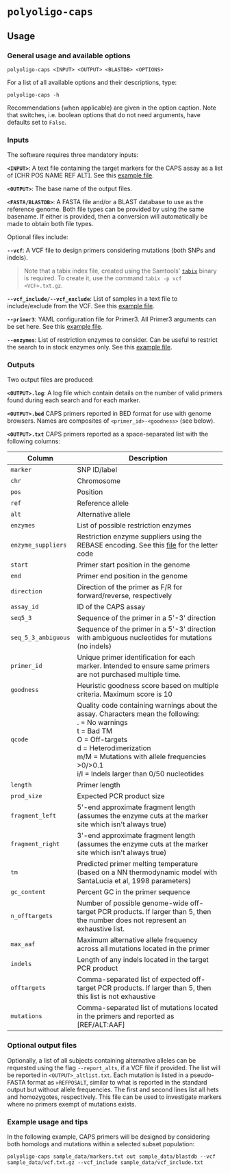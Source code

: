 # `polyoligo-caps`

## Usage

### General usage and available options

```
polyoligo-caps <INPUT> <OUTPUT> <BLASTDB> <OPTIONS>
```

For a list of all available options and their descriptions, type:

```
polyoligo-caps -h
```

Recommendations (when applicable) are given in the option caption. Note that switches, i.e. boolean options that do not need arguments, have defaults set to `False`.

### Inputs
The software requires three mandatory inputs:

**`<INPUT>`**: A text file containing the target markers for the CAPS assay as a list of [CHR POS NAME REF ALT]. See this [example file](sample_data/markers.txt).

**`<OUTPUT>`**: The base name of the output files.

**`<FASTA/BLASTDB>`**: A FASTA file and/or a BLAST database to use as the reference genome. Both file types can be provided by using the same basename. If either is provided, then a conversion will automatically be made to obtain both file types.

Optional files include:

**`--vcf`**: A VCF file to design primers considering mutations (both SNPs and indels).

> Note that a tabix index file, created using the Samtools' [`tabix`](http://www.htslib.org/doc/tabix.html) binary is required. To create it, use the command `tabix -p vcf <VCF>.txt.gz`.

**`--vcf_include/--vcf_exclude`**: List of samples in a text file to include/exclude from the VCF. See this [example file](sample_data/vcf_include.txt).

**`--primer3`**: YAML configuration file for Primer3. All Primer3 arguments can be set here. See this [example file](sample_data/primer3_example.yaml).

**`--enzymes`**: List of restriction enzymes to consider. Can be useful to restrict the search to in stock enzymes only. See this [example file](sample_data/enzymes.txt).

### Outputs
Two output files are produced:

**`<OUTPUT>.log`**: A log file which contain details on the number of valid primers found during each search and for each marker.

**`<OUTPUT>.bed`** CAPS primers reported in BED format for use with genome browsers. Names are composites of `<primer_id>-<goodness>` (see below).

**`<OUTPUT>.txt`** CAPS primers reported as a space-separated list with the following columns:

|Column|Description|
|---|---|
|`marker`|SNP ID/label|
|`chr`|Chromosome|
|`pos`|Position|
|`ref`|Reference allele|
|`alt`|Alternative allele|
|`enzymes`|List of possible restriction enzymes|
|`enzyme_suppliers`|Restriction enzyme suppliers using the REBASE encoding. See this [file](src/polyoligo/data/REBASE_suppliers.txt) for the letter code|
|`start`|Primer start position in the genome|
|`end`|Primer end position in the genome|
|`direction`|Direction of the primer as F/R for forward/reverse, respectively|
|`assay_id`|ID of the CAPS assay|
|`seq5_3`|Sequence of the primer in a 5'-3' direction|
|`seq_5_3_ambiguous`|Sequence of the primer in a 5'-3' direction with ambiguous nucleotides for mutations (no indels)|
|`primer_id`|Unique primer identification for each marker. Intended to ensure same primers are not purchased multiple time.|
|`goodness`|Heuristic goodness score based on multiple criteria. Maximum score is 10|
|`qcode`|Quality code containing warnings about the assay. Characters mean the following:<br>. =  No warnings <br>t = Bad TM<br>O = Off-targets<br>d = Heterodimerization<br>m/M = Mutations with allele frequencies >0/>0.1<br>i/I = Indels larger than 0/50 nucleotides|
|`length`|Primer length|
|`prod_size`|Expected PCR product size|
|`fragment_left`|5'-end approximate fragment length (assumes the enzyme cuts at the marker site which isn't always true)|
|`fragment_right`|3'-end approximate fragment length (assumes the enzyme cuts at the marker site which isn't always true)|
|`tm`|Predicted primer melting temperature (based on a NN thermodynamic model with SantaLucia et al, 1998 parameters)|
|`gc_content`|Percent GC in the primer sequence|
|`n_offtargets`|Number of possible genome-wide off-target PCR products. If larger than 5, then the number does not represent an exhaustive list.|
|`max_aaf`|Maximum alternative allele frequency across all mutations located in the primer|
|`indels`|Length of any indels located in the target PCR product|
|`offtargets`|Comma-separated list of expected off-target PCR products. If larger than 5, then this list is not exhaustive|
|`mutations`|Comma-separated list of mutations located in the primers and reported as [REF/ALT:AAF]|

### Optional output files
Optionally, a list of all subjects containing alternative alleles can be requested using the flag `--report_alts`, if a VCF file if provided. The list will be reported in `<OUTPUT>_altlist.txt`. Each mutation is listed in a pseudo-FASTA format as `>REFPOSALT`, similar to what is reported in the standard output but without allele frequencies. The first and second lines list all hets and homozygotes, respectively. This file can be used to investigate markers where no primers exempt of mutations exists.

### Example usage and tips
In the following example, CAPS primers will be designed by considering both homologs and mutations within a selected subset population:

```
polyoligo-caps sample_data/markers.txt out sample_data/blastdb --vcf sample_data/vcf.txt.gz --vcf_include sample_data/vcf_include.txt
```
